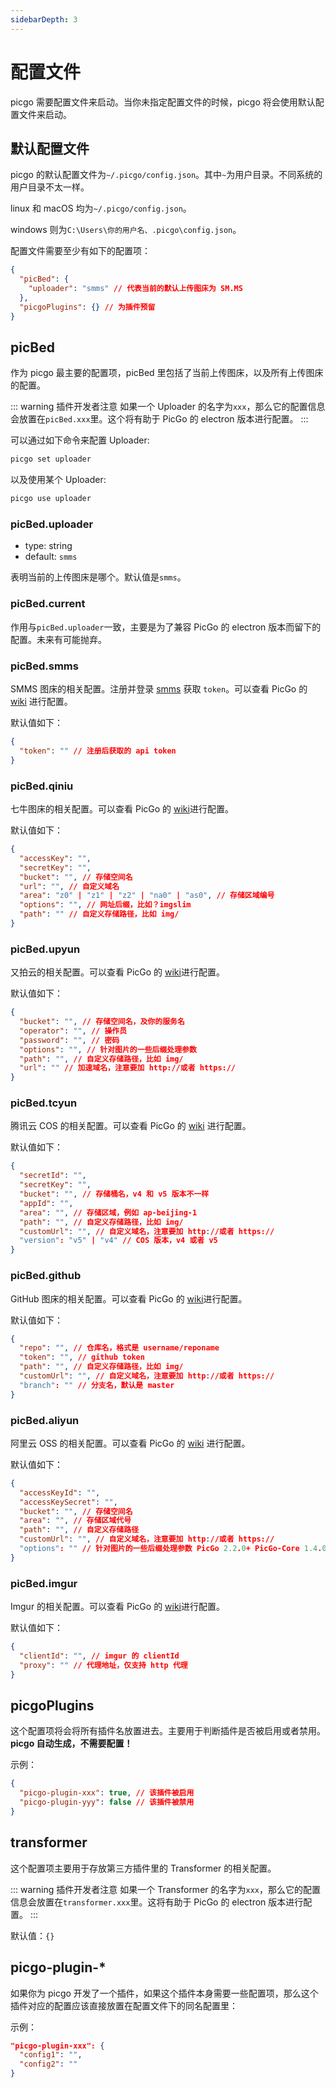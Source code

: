 ```yaml
---
sidebarDepth: 3
---
```

# 配置文件

picgo 需要配置文件来启动。当你未指定配置文件的时候，picgo 将会使用默认配置文件来启动。

## 默认配置文件

picgo 的默认配置文件为`~/.picgo/config.json`。其中`~`为用户目录。不同系统的用户目录不太一样。

linux 和 macOS 均为`~/.picgo/config.json`。

windows 则为`C:\Users\你的用户名、.picgo\config.json`。

配置文件需要至少有如下的配置项：

```json
{
  "picBed": {
    "uploader": "smms" // 代表当前的默认上传图床为 SM.MS
  },
  "picgoPlugins": {} // 为插件预留
}
```

## picBed

作为 picgo 最主要的配置项，picBed 里包括了当前上传图床，以及所有上传图床的配置。

::: warning 插件开发者注意
如果一个 Uploader 的名字为`xxx`，那么它的配置信息会放置在`picBed.xxx`里。这个将有助于 PicGo 的 electron 版本进行配置。
:::

可以通过如下命令来配置 Uploader:

```bash
picgo set uploader
```

以及使用某个 Uploader:

```bash
picgo use uploader
```

### picBed.uploader

- type: string
- default: `smms`

表明当前的上传图床是哪个。默认值是`smms`。

### picBed.current

作用与`picBed.uploader`一致，主要是为了兼容 PicGo 的 electron 版本而留下的配置。未来有可能抛弃。

### picBed.smms <Badge text="1.4.7+" /> 

SMMS 图床的相关配置。注册并登录 [smms](https://sm.ms/home/apitoken) 获取 `token`。可以查看 PicGo 的 [wiki](https://picgo.github.io/PicGo-Doc/zh/guide/config.html#smms) 进行配置。

默认值如下：

```json
{
  "token": "" // 注册后获取的 api token
}
```

### picBed.qiniu

七牛图床的相关配置。可以查看 PicGo 的 [wiki](https://picgo.github.io/PicGo-Doc/zh/guide/config.html#七牛图床)进行配置。

默认值如下：

```json
{
  "accessKey": "",
  "secretKey": "",
  "bucket": "", // 存储空间名
  "url": "", // 自定义域名
  "area": "z0" | "z1" | "z2" | "na0" | "as0", // 存储区域编号
  "options": "", // 网址后缀，比如？imgslim
  "path": "" // 自定义存储路径，比如 img/
}
```

### picBed.upyun

又拍云的相关配置。可以查看 PicGo 的 [wiki](https://picgo.github.io/PicGo-Doc/zh/guide/config.html#又拍云)进行配置。

默认值如下：

```json
{
  "bucket": "", // 存储空间名，及你的服务名
  "operator": "", // 操作员
  "password": "", // 密码
  "options": "", // 针对图片的一些后缀处理参数
  "path": "", // 自定义存储路径，比如 img/
  "url": "" // 加速域名，注意要加 http://或者 https://
}
```

### picBed.tcyun

腾讯云 COS 的相关配置。可以查看 PicGo 的 [wiki](https://picgo.github.io/PicGo-Doc/zh/guide/config.html#腾讯云cos) 进行配置。

默认值如下：

```json
{
  "secretId": "",
  "secretKey": "",
  "bucket": "", // 存储桶名，v4 和 v5 版本不一样
  "appId": "",
  "area": "", // 存储区域，例如 ap-beijing-1
  "path": "", // 自定义存储路径，比如 img/
  "customUrl": "", // 自定义域名，注意要加 http://或者 https://
  "version": "v5" | "v4" // COS 版本，v4 或者 v5
}
```

### picBed.github

GitHub 图床的相关配置。可以查看 PicGo 的 [wiki](https://picgo.github.io/PicGo-Doc/zh/guide/config.html#github图床)进行配置。

默认值如下：

```json
{
  "repo": "", // 仓库名，格式是 username/reponame
  "token": "", // github token
  "path": "", // 自定义存储路径，比如 img/
  "customUrl": "", // 自定义域名，注意要加 http://或者 https://
  "branch": "" // 分支名，默认是 master
}
```

### picBed.aliyun

阿里云 OSS 的相关配置。可以查看 PicGo 的 [wiki](https://picgo.github.io/PicGo-Doc/zh/guide/config.html#阿里云oss) 进行配置。

默认值如下：

```json
{
  "accessKeyId": "",
  "accessKeySecret": "",
  "bucket": "", // 存储空间名
  "area": "", // 存储区域代号
  "path": "", // 自定义存储路径
  "customUrl": "", // 自定义域名，注意要加 http://或者 https://
  "options": "" // 针对图片的一些后缀处理参数 PicGo 2.2.0+ PicGo-Core 1.4.0+
}
```

### picBed.imgur

Imgur 的相关配置。可以查看 PicGo 的 [wiki](https://picgo.github.io/PicGo-Doc/zh/guide/config.html#imgur图床)进行配置。

默认值如下：

```json
{
  "clientId": "", // imgur 的 clientId
  "proxy": "" // 代理地址，仅支持 http 代理
}
```

## picgoPlugins

这个配置项将会将所有插件名放置进去。主要用于判断插件是否被启用或者禁用。 **picgo 自动生成，不需要配置！**

示例：

```json
{
  "picgo-plugin-xxx": true, // 该插件被启用
  "picgo-plugin-yyy": false // 该插件被禁用
}
```

## transformer

这个配置项主要用于存放第三方插件里的 Transformer 的相关配置。

::: warning 插件开发者注意
如果一个 Transformer 的名字为`xxx`，那么它的配置信息会放置在`transformer.xxx`里。这将有助于 PicGo 的 electron 版本进行配置。
:::

默认值：`{}`

## picgo-plugin-*

如果你为 picgo 开发了一个插件，如果这个插件本身需要一些配置项，那么这个插件对应的配置应该直接放置在配置文件下的同名配置里：

示例：

```json
"picgo-plugin-xxx": {
  "config1": "",
  "config2": ""
}
```
